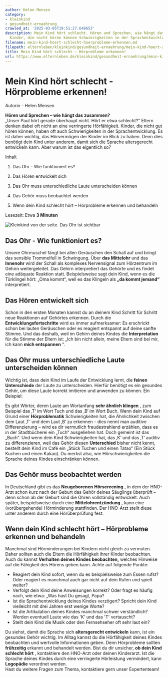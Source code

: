 ```yaml
---
author: Helen Mensen
category:
- kleinkind
- gesundheit-ernaehrung
crawled_at: '2025-03-05T19:51:27.648653'
description: Mein Kind hört schlecht. Hören und Sprechen, wie hängt das zusammen?
  Kinder, die nicht hören können Schwierigkeiten in der Sprachentwicklung haben.
filename: mein-kind-hoert-schlecht-hoerprobleme-erkennen.md
filepath: elternleben/kleinkind/gesundheit-ernaehrung/mein-kind-hoert-schlecht-hoerprobleme-erkennen.md
title: Mein Kind hört schlecht – Hörprobleme erkennen!
url: https://www.elternleben.de/kleinkind/gesundheit-ernaehrung/mein-kind-hoert-schlecht-hoerprobleme-erkennen/
---
```


#  Mein Kind hört schlecht - Hörprobleme erkennen!

Autorin - Helen Mensen

**Hören und Sprechen – wie hängt das zusammen?**  
„Unser Paul hört gerade überhaupt nicht. Hört er etwa schlecht?" Eltern denken
dabei oft nicht an eine verringerte Hörfähigkeit. Kinder, die nicht gut hören
können, haben oft auch Schwierigkeiten in der Sprachentwicklung. Es ist daher
wichtig, das Hörvermögen der Kinder im Blick zu haben. Denn dies benötigt dein
Kind unter anderem, damit sich die Sprache altersgerecht entwickeln kann. Aber
warum ist das eigentlich so?

Inhalt

1. Das Ohr - Wie funktioniert es?

2. Das Hören entwickelt sich

3. Das Ohr muss unterschiedliche Laute unterscheiden können

4. Das Gehör muss beobachtet werden

5. Wenn dein Kind schlecht hört – Hörprobleme erkennen und behandeln

Lesezeit: Etwa **3 Minuten**

![Kleinkind von der seite. Das Ohr ist
sichtbar](/fileadmin/_processed_/2/b/csm_Artikel_Mein_Kind_ho__rt_nicht_people-2942909_1920_Kopie_1eed6c536c.jpg)

##  Das Ohr - Wie funktioniert es?

Unsere Ohrmuschel fängt bei allen Geräuschen den Schall auf und bringt das
sensible Trommelfell in Schwingung. Über **das Mittelohr** und das
**Innenohr** wird der Schall als komplexes Nervensignal zum Hörzentrum im
Gehirn weitergeleitet. Das Gehirn interpretiert das Gehörte und es findet eine
adäquate Reaktion statt. Beispielsweise sagt dein Kind, wenn es die Türklingel
hört: „Oma kommt“, weil es das Klingeln als **„da kommt jemand“**
interpretiert.

##  Das Hören entwickelt sich

Schon in den ersten Monaten kannst du an deinem Kind Schritt für Schritt neue
Reaktionen auf Gehörtes erkennen. Durch die **Entwicklungsfortschritte** wird
es immer aufmerksamer: Es erschrickt schon bei lauten Geräuschen oder es
reagiert entspannt auf deine sanfte Stimme. Und das deshalb, weil im Gehirn
deines Kindes die **Interpretation** für die Stimme der Eltern ist: „Ich bin
nicht allein, meine Eltern sind bei mir, ich kann **mich entspannen** “.

##  Das Ohr muss unterschiedliche Laute unterscheiden können

Wichtig ist, dass dein Kind im Laufe der Entwicklung lernt, die **feinen
Unterschiede** der Laute zu unterscheiden. Hierfür benötigt es ein gesundes
Gehör, um diese Laute korrekt imitieren und anwenden zu können. Ein Beispiel:  
  
Es gibt Wörter, deren Laute am Wortanfang **sehr ähnlich klingen** , zum
Beispiel das ‚T‘ im Wort Tuch und das ‚B‘ im Wort Buch. Wenn dein Kind auf
Grund einer **Hörproblematik** Schwierigkeiten hat, die Ähnlichkeit zwischen
dem Laut ‚T‘ und dem Laut ‚B‘ zu erkennen – dies nennt man auditive
Differenzierung – wird es dir vermutlich freudestrahlend erzählen, dass es in
der Stadtbücherei ein „Tuch“ ausgeliehen hat. Doch gemeint ist das „Buch“. Und
wenn dein Kind Schwierigkeiten hat, das ‚K‘ und das ‚T‘ auditiv zu
differenzieren, weil das Gehör diesen **Unterschied** bisher nicht kennt,
bestellt dein Kind im Café ein „Stück Tuchen und einen Tatao“ (Ein Stück
Kuchen und einen Kakao). Du merkst also, wie Hörschwierigkeiten die Sprache
deines Kindes einschränken können.

##  Das Gehör muss beobachtet werden

In Deutschland gibt es das **Neugeborenen** **Hörscreening** , in dem der HNO-
Arzt schon kurz nach der Geburt das Gehör deines Säuglings überprüft – denn
schon ab der Geburt sind die Ohren vollständig entwickelt. Auch später,
beispielsweise durch eine **Mittelohrentzündung** , kann eine (vorübergehende)
Hörminderung stattfinden. Der HNO-Arzt stellt diese unter anderem durch eine
Hörüberprüfung fest.

##  Wenn dein Kind schlecht hört – Hörprobleme erkennen und behandeln

Manchmal sind Hörminderungen bei Kindern nicht gleich zu vermuten. Daher
sollten auch die Eltern die Hörfähigkeit ihrer Kinder beobachten. Auch du
kannst **Verhalten deines Kindes beobachten,** welches Hinweise auf die
Fähigkeit des Hörens geben kann. Achte auf folgende Punkte:

  * Reagiert dein Kind sofort, wenn du es beispielsweise zum Essen rufst? Oder reagiert es manchmal auch gar nicht auf dein Rufen und spielt weiter?
  * Verfolgt dein Kind deine Anweisungen korrekt? Oder fragt es häufig nach, wie etwa: „Was hast Du gesagt, Papa?
  * Ist die Sprachentwicklung deines Kindes verzögert? Spricht dein Kind vielleicht mit drei Jahren erst wenige Worte?
  * Ist die Artikulation deines Kindes manchmal schwer verständlich? Werden eventuell Laute wie das 'K' und das 'T' vertauscht?
  * Stellt dein Kind die Musik oder den Fernsehseher oft sehr laut ein?

Du siehst, damit die Sprache sich **altersgerecht entwickeln** kann, ist ein
gesundes Gehör wichtig. Im Alltag kannst du die Hörfähigkeit deines Kindes
beobachten und wertvolle Informationen geben. Denn Hörprobleme sollten
**frühzeitig** erkannt und behandelt werden. Bist du dir unsicher, **ob dein
Kind schlecht hört** , kontaktiere den HNO-Arzt oder deinen Kinderarzt. Ist
die Sprache deines Kindes durch eine verringerte Hörleistung vermindert, kann
**Logopädie** verordnet werden.  
Hast du weitere Fragen zum Thema, kontaktiere gern unser Expertenteam!

